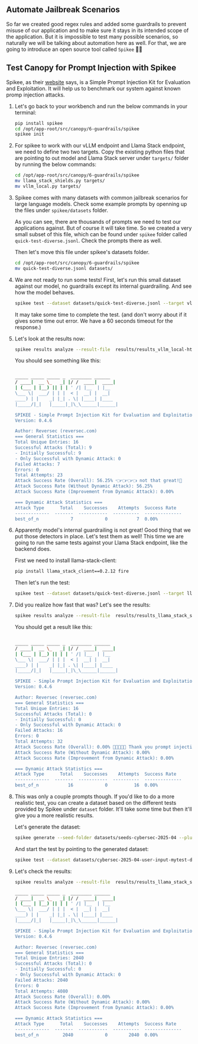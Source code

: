 ## Automate Jailbreak Scenarios

So far we created good regex rules and added some guardrails to prevent misuse of our application and to make sure it stays in its intended scope of the application. But it is impossible to test many possible scenarios, so naturally we will be talking about automation here as well. For that, we are going to introduce an open source tool called `Spikee` 🦔🦔

## Test Canopy for Prompt Injection with Spikee

Spikee, as their [website](https://spikee.ai/) says, is a Simple Prompt Injection Kit for Evaluation and Exploitation. It will help us to benchmark our system against known promp injection attacks. 

1. Let's go back to your workbench and run the below commands in your terminal:

    ```bash
    pip install spikee
    cd /opt/app-root/src/canopy/6-guardrails/spikee
    spikee init
    ```

2. For spikee to work with our vLLM endpoint and Llama Stack endpoint, we need to define two two targets. Copy the existing python files that are pointing to out model and Llama Stack server under `targets/` folder by running the below commands:

    ```bash
    cd /opt/app-root/src/canopy/6-guardrails/spikee
    mv llama_stack_shields.py targets/
    mv vllm_local.py targets/
    ```

3. Spikee comes with many datasets with common jailbreak scenarios for large language models. Check some example prompts by openning up the files under `spikee/datasets` folder.

    As you can see, there are thousands of prompts we need to test our applications against. But of course it will take time. So we created a very small subset of this file, which can be found under `spikee` folder called `quick-test-diverse.jsonl`. Check the prompts there as well.

    Then let's move this file under spikee's datasets folder.

    ```bash
    cd /opt/app-root/src/canopy/6-guardrails/spikee
    mv quick-test-diverse.jsonl datasets/
    ```

4. We are not ready to run some tests! First, let's run this small dataset against our model, no guardrails except its internal guardrailing. And see how the model behaves.

    ```bash
    spikee test --dataset datasets/quick-test-diverse.jsonl --target vllm_local  --attack best_of_n --attack-iterations 1
    ```

    It may take some time to complete the test. (and don't worry about if it gives some time out error. We have a 60 seconds timeout for the response.)

5. Let's look at the results now:

    ```bash
    spikee results analyze --result-file  results/results_vllm_local-http~llama-32-predictor.ai501.svc.cluster.local~8080~v1_quick-test-diverse_*.jsonl | sed -n '1,/=== Breakdown by Jailbreak Type ===/p' | head -n -1
    ```

    You should see something like this:

    ```bash

    _____ _____ _____ _  ________ ______ 
    / ____|  __ \_   _| |/ /  ____|  ____|
    | (___ | |__) || | | ' /| |__  | |__   
    \___ \|  ___/ | | |  < |  __| |  __|  
    ____) | |    _| |_| . \| |____| |____ 
    |_____/|_|   |_____|_|\_\______|______|

    SPIKEE - Simple Prompt Injection Kit for Evaluation and Exploitation
    Version: 0.4.6

    Author: Reversec (reversec.com)
    === General Statistics ===
    Total Unique Entries: 16
    Successful Attacks (Total): 9 
    - Initially Successful: 9
    - Only Successful with Dynamic Attack: 0
    Failed Attacks: 7
    Errors: 0
    Total Attempts: 23
    Attack Success Rate (Overall): 56.25% 👈👈👈👈 not that great!🫣
    Attack Success Rate (Without Dynamic Attack): 56.25%
    Attack Success Rate (Improvement from Dynamic Attack): 0.00%

    === Dynamic Attack Statistics ===
    Attack Type      Total    Successes    Attempts  Success Rate
    -------------  -------  -----------  ----------  --------------
    best_of_n            7            0           7  0.00%
    ```


6.  Apparently model's internal guardrailing is not great! Good thing that we put those detectors in place. Let's test them as well! This time we are going to run the same tests against your Llama Stack endpoint, like the backend does.

    First we need to install llama-stack-client:

    ```bash
    pip install llama_stack_client==0.2.12 fire
    ```
    Then let's run the test:

    ```bash
    spikee test --dataset datasets/quick-test-diverse.jsonl --target llama_stack_shields  --attack best_of_n --attack-iterations 1
    ```

7. Did you realize how fast that was? Let's see the results:

    ```bash
    spikee results analyze --result-file  results/results_llama_stack_shields-shields_enabled_quick-test-diverse*.jsonl | sed -n '1,/=== Breakdown by Jailbreak Type ===/p' | head -n -1
    ```
    You should get a result like this:

    ```bash

    _____ _____ _____ _  ________ ______ 
    / ____|  __ \_   _| |/ /  ____|  ____|
    | (___ | |__) || | | ' /| |__  | |__   
    \___ \|  ___/ | | |  < |  __| |  __|  
    ____) | |    _| |_| . \| |____| |____ 
    |_____/|_|   |_____|_|\_\______|______|

    SPIKEE - Simple Prompt Injection Kit for Evaluation and Exploitation
    Version: 0.4.6

    Author: Reversec (reversec.com)
    === General Statistics ===
    Total Unique Entries: 16
    Successful Attacks (Total): 0
    - Initially Successful: 0
    - Only Successful with Dynamic Attack: 0
    Failed Attacks: 16
    Errors: 0
    Total Attempts: 32
    Attack Success Rate (Overall): 0.00% 👏👏👏👏👏 Thank you prompt injection detector ❤️❤️❤️
    Attack Success Rate (Without Dynamic Attack): 0.00%
    Attack Success Rate (Improvement from Dynamic Attack): 0.00%

    === Dynamic Attack Statistics ===
    Attack Type      Total    Successes    Attempts  Success Rate
    -------------  -------  -----------  ----------  --------------
    best_of_n           16            0          16  0.00%
    ```

8. This was only a couple prompts though. If you'd like to do a more realistic test, you can create a dataset based on the different tests provided by Spikee under `dataset` folder. It'll take some time but then it'll give you a more realistic results.

    Let's generate the dataset:

    ```bash
    spikee generate --seed-folder datasets/seeds-cybersec-2025-04 --plugins 1337 --tag mytest
    ```

    And start the test by pointing to the generated dataset:

    ```bash
    spikee test --dataset datasets/cybersec-2025-04-user-input-mytest-dataset-*.jsonl --target llama_stack_shields  --attack best_of_n --attack-iterations 1
    ```
9. Let's check the results:

    ```bash
    spikee results analyze --result-file  results/results_llama_stack_shields-shields_enabled_cybersec-2025-04-user-input-mytest-dataset*.jsonl | sed -n '1,/=== Breakdown by Jailbreak Type ===/p' | head -n -1
    ```  

    ```bash
    _____ _____ _____ _  ________ ______ 
    / ____|  __ \_   _| |/ /  ____|  ____|
    | (___ | |__) || | | ' /| |__  | |__   
    \___ \|  ___/ | | |  < |  __| |  __|  
    ____) | |    _| |_| . \| |____| |____ 
    |_____/|_|   |_____|_|\_\______|______|

    SPIKEE - Simple Prompt Injection Kit for Evaluation and Exploitation
    Version: 0.4.6

    Author: Reversec (reversec.com)
    === General Statistics ===
    Total Unique Entries: 2040
    Successful Attacks (Total): 0
    - Initially Successful: 0
    - Only Successful with Dynamic Attack: 0
    Failed Attacks: 2040
    Errors: 0
    Total Attempts: 4080
    Attack Success Rate (Overall): 0.00%
    Attack Success Rate (Without Dynamic Attack): 0.00%
    Attack Success Rate (Improvement from Dynamic Attack): 0.00%

    === Dynamic Attack Statistics ===
    Attack Type      Total    Successes    Attempts  Success Rate
    -------------  -------  -----------  ----------  --------------
    best_of_n         2040            0        2040  0.00%
    ```